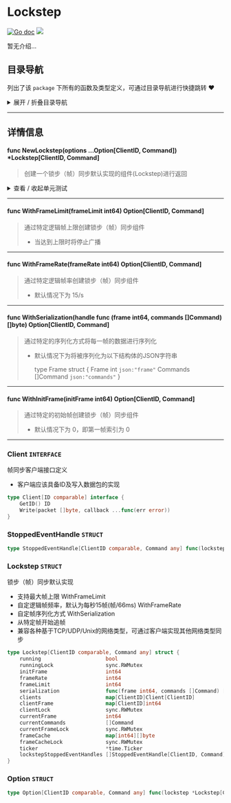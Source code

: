 # Lockstep

[![Go doc](https://img.shields.io/badge/go.dev-reference-brightgreen?logo=go&logoColor=white&style=flat)](https://pkg.go.dev/github.com/kercylan98/minotaur)
![](https://img.shields.io/badge/Email-kercylan@gmail.com-green.svg?style=flat)

暂无介绍...


## 目录导航
列出了该 `package` 下所有的函数及类型定义，可通过目录导航进行快捷跳转 ❤️
<details>
<summary>展开 / 折叠目录导航</summary>


> 包级函数定义

|函数名称|描述
|:--|:--
|[NewLockstep](#NewLockstep)|创建一个锁步（帧）同步默认实现的组件(Lockstep)进行返回
|[WithFrameLimit](#WithFrameLimit)|通过特定逻辑帧上限创建锁步（帧）同步组件
|[WithFrameRate](#WithFrameRate)|通过特定逻辑帧率创建锁步（帧）同步组件
|[WithSerialization](#WithSerialization)|通过特定的序列化方式将每一帧的数据进行序列化
|[WithInitFrame](#WithInitFrame)|通过特定的初始帧创建锁步（帧）同步组件


> 类型定义

|类型|名称|描述
|:--|:--|:--
|`INTERFACE`|[Client](#client)|帧同步客户端接口定义
|`STRUCT`|[StoppedEventHandle](#stoppedeventhandle)|暂无描述...
|`STRUCT`|[Lockstep](#lockstep)|锁步（帧）同步默认实现
|`STRUCT`|[Option](#option)|暂无描述...

</details>


***
## 详情信息
#### func NewLockstep(options ...Option[ClientID, Command])  *Lockstep[ClientID, Command]
<span id="NewLockstep"></span>
> 创建一个锁步（帧）同步默认实现的组件(Lockstep)进行返回

<details>
<summary>查看 / 收起单元测试</summary>


```go

func TestNewLockstep(t *testing.T) {
	ls := lockstep.NewLockstep[string, int](lockstep.WithInitFrame[string, int](1))
	ls.JoinClient(&Cli{id: "player_1"})
	ls.JoinClient(&Cli{id: "player_2"})
	count := 0
	ls.StartBroadcast()
	endChan := make(chan bool)
	go func() {
		for {
			ls.AddCommand(random.Int(1, 9999))
			count++
			if count >= 10 {
				break
			}
			time.Sleep(time.Millisecond * time.Duration(random.Int(10, 200)))
		}
		ls.StopBroadcast()
		endChan <- true
	}()
	<-endChan
	time.Sleep(time.Second)
	fmt.Println("end")
}

```


</details>


***
#### func WithFrameLimit(frameLimit int64)  Option[ClientID, Command]
<span id="WithFrameLimit"></span>
> 通过特定逻辑帧上限创建锁步（帧）同步组件
>   - 当达到上限时将停止广播

***
#### func WithFrameRate(frameRate int64)  Option[ClientID, Command]
<span id="WithFrameRate"></span>
> 通过特定逻辑帧率创建锁步（帧）同步组件
>   - 默认情况下为 15/s

***
#### func WithSerialization(handle func (frame int64, commands []Command)  []byte)  Option[ClientID, Command]
<span id="WithSerialization"></span>
> 通过特定的序列化方式将每一帧的数据进行序列化
> 
>   - 默认情况下为将被序列化为以下结构体的JSON字符串
> 
>     type Frame struct {
>     Frame int `json:"frame"`
>     Commands []Command `json:"commands"`
>     }

***
#### func WithInitFrame(initFrame int64)  Option[ClientID, Command]
<span id="WithInitFrame"></span>
> 通过特定的初始帧创建锁步（帧）同步组件
>   - 默认情况下为 0，即第一帧索引为 0

***
### Client `INTERFACE`
帧同步客户端接口定义
  - 客户端应该具备ID及写入数据包的实现
```go
type Client[ID comparable] interface {
	GetID() ID
	Write(packet []byte, callback ...func(err error))
}
```
### StoppedEventHandle `STRUCT`

```go
type StoppedEventHandle[ClientID comparable, Command any] func(lockstep *Lockstep[ClientID, Command])
```
### Lockstep `STRUCT`
锁步（帧）同步默认实现
  - 支持最大帧上限 WithFrameLimit
  - 自定逻辑帧频率，默认为每秒15帧(帧/66ms) WithFrameRate
  - 自定帧序列化方式 WithSerialization
  - 从特定帧开始追帧
  - 兼容各种基于TCP/UDP/Unix的网络类型，可通过客户端实现其他网络类型同步
```go
type Lockstep[ClientID comparable, Command any] struct {
	running                     bool
	runningLock                 sync.RWMutex
	initFrame                   int64
	frameRate                   int64
	frameLimit                  int64
	serialization               func(frame int64, commands []Command) []byte
	clients                     map[ClientID]Client[ClientID]
	clientFrame                 map[ClientID]int64
	clientLock                  sync.RWMutex
	currentFrame                int64
	currentCommands             []Command
	currentFrameLock            sync.RWMutex
	frameCache                  map[int64][]byte
	frameCacheLock              sync.RWMutex
	ticker                      *time.Ticker
	lockstepStoppedEventHandles []StoppedEventHandle[ClientID, Command]
}
```
### Option `STRUCT`

```go
type Option[ClientID comparable, Command any] func(lockstep *Lockstep[ClientID, Command])
```
